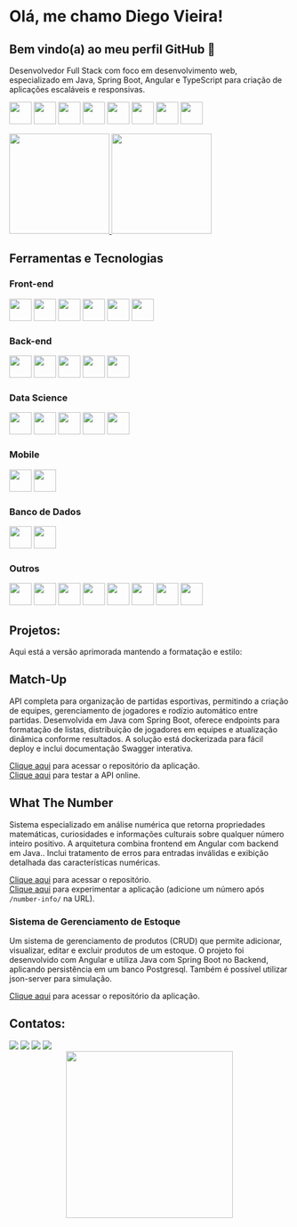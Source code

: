 # Olá, me chamo Diego Vieira!

## Bem vindo(a) ao meu perfil GitHub 👋

Desenvolvedor Full Stack com foco em desenvolvimento web, especializado em Java, Spring Boot, Angular e TypeScript para criação de aplicações escaláveis e responsivas.

<p>
  <img src="https://cdn.jsdelivr.net/gh/devicons/devicon@latest/icons/java/java-original.svg" width="40" height="40" />   
  <img src="https://cdn.jsdelivr.net/gh/devicons/devicon@latest/icons/spring/spring-original.svg" width="40" height="40"/>   
  <img src="https://cdn.jsdelivr.net/gh/devicons/devicon@latest/icons/angular/angular-original.svg" width="40" height="40"/>
  <img src="https://cdn.jsdelivr.net/gh/devicons/devicon@latest/icons/typescript/typescript-original.svg" width="40" height="40"/>
  <img src="https://cdn.jsdelivr.net/gh/devicons/devicon@latest/icons/postgresql/postgresql-original.svg" width="40" height="40" />
  <img src="https://cdn.jsdelivr.net/gh/devicons/devicon@latest/icons/insomnia/insomnia-original.svg" width="40" height="40"/>
  <img src="https://cdn.jsdelivr.net/gh/devicons/devicon@latest/icons/swagger/swagger-original.svg" width="40" height="40"/>
  <img src="https://cdn.jsdelivr.net/gh/devicons/devicon@latest/icons/docker/docker-original.svg" width="40" height="40"/>
</p>

<div>
  <a href="https://github.com/DiegoVSC42">
    <img height="180" src="https://github-readme-stats.vercel.app/api/top-langs/?username=DiegoVSC42&layout=compact&langs_count=7&theme=transparent"/>
    <img height="180" src="https://github-readme-stats.vercel.app/api?username=DiegoVSC42&show_icons=true&theme=transparent"/>
  </a>
</div>

## Ferramentas e Tecnologias

### Front-end

<p>
  <img src="https://cdn.jsdelivr.net/gh/devicons/devicon@latest/icons/angular/angular-original.svg" width="40" height="40"/>
  <img src="https://cdn.jsdelivr.net/gh/devicons/devicon@latest/icons/typescript/typescript-original.svg" width="40" height="40"/>
  <img src="https://cdn.jsdelivr.net/gh/devicons/devicon@latest/icons/javascript/javascript-original.svg" width="40" height="40"/>
  <img src="https://cdn.jsdelivr.net/gh/devicons/devicon@latest/icons/html5/html5-original.svg" width="40" height="40"/>
  <img src="https://cdn.jsdelivr.net/gh/devicons/devicon@latest/icons/css3/css3-original.svg" width="40" height="40"/>
  <img src="https://cdn.jsdelivr.net/gh/devicons/devicon@latest/icons/sass/sass-original.svg" width="40" height="40"/>

</p>

### Back-end

<p>
  <img src="https://cdn.jsdelivr.net/gh/devicons/devicon@latest/icons/java/java-original.svg" width="40" height="40"/>   
  <img src="https://cdn.jsdelivr.net/gh/devicons/devicon@latest/icons/spring/spring-original.svg" width="40" height="40"/>
  <img src="https://cdn.jsdelivr.net/gh/devicons/devicon@latest/icons/nodejs/nodejs-original.svg" width="40" height="40"/>
 	<img src="https://cdn.jsdelivr.net/gh/devicons/devicon@latest/icons/c/c-original.svg" width="40" height="40"/>
  <img src="https://cdn.jsdelivr.net/gh/devicons/devicon@latest/icons/cplusplus/cplusplus-original.svg" width="40" height="40"/>
</p>

### Data Science

<p>
  <img src="https://cdn.jsdelivr.net/gh/devicons/devicon@latest/icons/python/python-original.svg" width="40" height="40"/>
  <img src="https://cdn.jsdelivr.net/gh/devicons/devicon@latest/icons/pandas/pandas-original.svg" width="40" height="40"/>
  <img src="https://cdn.jsdelivr.net/gh/devicons/devicon@latest/icons/matplotlib/matplotlib-original.svg" width="40" height="40"/>
  <img src="https://cdn.jsdelivr.net/gh/devicons/devicon@latest/icons/plotly/plotly-original.svg" width="40" height="40"/>
  <img src="https://cdn.jsdelivr.net/gh/devicons/devicon@latest/icons/numpy/numpy-original.svg" width="40" height="40"/>
</p>

### Mobile

<p>
    <img src="https://cdn.jsdelivr.net/gh/devicons/devicon@latest/icons/flutter/flutter-original.svg" width="40" height="40"/>
    <img src="https://cdn.jsdelivr.net/gh/devicons/devicon@latest/icons/dart/dart-original.svg" width="40" height="40"/>
</p>

### Banco de Dados

<p>
    <img src="https://cdn.jsdelivr.net/gh/devicons/devicon@latest/icons/postgresql/postgresql-original.svg" width="40" height="40"/>
    <img src="https://cdn.jsdelivr.net/gh/devicons/devicon@latest/icons/mysql/mysql-original.svg" width="40" height="40"/>
</p>

### Outros

<p>
  <img src="https://cdn.jsdelivr.net/gh/devicons/devicon@latest/icons/wordpress/wordpress-original.svg" width="40" height="40"/>
  <img src="https://cdn.jsdelivr.net/gh/devicons/devicon@latest/icons/sqldeveloper/sqldeveloper-original.svg" width="40" height="40"/>
  <img src="https://cdn.jsdelivr.net/gh/devicons/devicon@latest/icons/git/git-original.svg" width="40" height="40"/>
  <img src="https://cdn.jsdelivr.net/gh/devicons/devicon@latest/icons/github/github-original.svg" width="40" height="40"/>
  <img src="https://cdn.jsdelivr.net/gh/devicons/devicon@latest/icons/postman/postman-original.svg" width="40" height="40"/>
  <img src="https://cdn.jsdelivr.net/gh/devicons/devicon@latest/icons/insomnia/insomnia-original.svg" width="40" height="40"/>
  <img src="https://cdn.jsdelivr.net/gh/devicons/devicon@latest/icons/swagger/swagger-original.svg" width="40" height="40"/>
  <img src="https://cdn.jsdelivr.net/gh/devicons/devicon@latest/icons/docker/docker-original.svg" width="40" height="40"/>
 </p>

## Projetos:

Aqui está a versão aprimorada mantendo a formatação e estilo:

## Match-Up

API completa para organização de partidas esportivas, permitindo a criação de equipes, gerenciamento de jogadores e rodízio automático entre partidas. Desenvolvida em Java com Spring Boot, oferece endpoints para formatação de listas, distribuição de jogadores em equipes e atualização dinâmica conforme resultados. A solução está dockerizada para fácil deploy e inclui documentação Swagger interativa.

[Clique aqui](https://github.com/DiegoVSC42/matchup-api) para acessar o repositório da aplicação.  
[Clique aqui](https://single-emmy-diegovsc42-b390a8d8.koyeb.app/swagger-ui/index.html) para testar a API online.

## What The Number

Sistema especializado em análise numérica que retorna propriedades matemáticas, curiosidades e informações culturais sobre qualquer número inteiro positivo. A arquitetura combina frontend em Angular com backend em Java.. Inclui tratamento de erros para entradas inválidas e exibição detalhada das características numéricas.

[Clique aqui](https://github.com/DiegoVSC42/what-the-number) para acessar o repositório.  
[Clique aqui](https://what-the-number-frontend.vercel.app/) para experimentar a aplicação (adicione um número após `/number-info/` na URL).

### Sistema de Gerenciamento de Estoque

Um sistema de gerenciamento de produtos (CRUD) que permite adicionar, visualizar, editar e excluir produtos de um estoque. O projeto foi desenvolvido com Angular e utiliza Java com Spring Boot no Backend, aplicando persistência em um banco Postgresql. Também é possível utilizar json-server para simulação.

[Clique aqui](https://github.com/DiegoVsc42/Stock-Manager/) para acessar o repositório da aplicação.

## Contatos:

<div>
  <a href="mailto:2001.vieira.diego@gmail.com"><img loading="lazy" src="https://img.shields.io/badge/Gmail-D14836?style=for-the-badge&logo=gmail&logoColor=white" target="_blank"></a>
  <a href="https://www.linkedin.com/in/diegovsc42" target="_blank"><img loading="lazy" src="https://img.shields.io/badge/-LinkedIn-%230077B5?style=for-the-badge&logo=linkedin&logoColor=white" target="_blank"></a>
  <a href="https://www.instagram.com/diego.vs42" target="_blank"><img loading="lazy" src="https://img.shields.io/badge/Instagram-E4405F?style=for-the-badge&logo=instagram&logoColor=white" target="_blank"></a>
  <a href="https://linktr.ee/DiegoVSC42" target="_blank"><img loading="lazy" src="https://img.shields.io/badge/Linktree-39E09B?style=for-the-badge&logo=linktree&logoColor=white" target="_blank"></a>
</div>


<div align="center">
  <img src="https://media1.tenor.com/m/H-w7stM8IPkAAAAd/hate-mondays-puss-in-boots.gif" width="300" height="300" />
</div>
